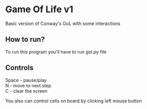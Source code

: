 # Game Of Life v1
Basic version of Conway's GoL with some interactions

## How to run?
To run this program you'll have to run gol.py file

## Controls
Space - pause/play <br/>
N - move to next step <br/>
C - clear the screen <br/>

You also can control cells on board by clicking left mouse button
